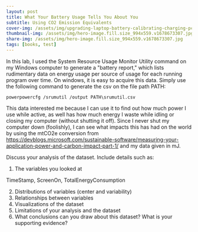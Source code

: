 ```yaml
---
layout: post
title: What Your Battery Usage Tells You About You
subtitle: Using CO2 Emission Equivalents
cover-img: /assets/img/upgrading-laptop-battery-calibrating-charging-pcexpertservice.jpg
thumbnail-img: /assets/img/hero-image.fill.size_994x559.v1678673307.jpg
share-img: /assets/img/hero-image.fill.size_994x559.v1678673307.jpg
tags: [books, test]
---
```


In this lab, I used the System Resource Usage Monitor Utility command on my Windows computer to generate a "battery report," which lists rudimentary data on energy usage per source of usage for each running program over time. On windows, it is easy to acquire this data. Simply use the following command to generate the csv on the file path PATH:
~~~
powerpowercfg /srumutil /output PATH\srumutil.csv
~~~
This data interested me because I can use it to find out how much power I use while active, as well has how much energy I waste while idling or closing my computer (without shutting it off). Since I never shut my computer down (foolishly), I can see what impacts this has had on the world by using the mtCO2e conversion from https://devblogs.microsoft.com/sustainable-software/measuring-your-application-power-and-carbon-impact-part-1/ and my data given in mJ.


Discuss your analysis of the dataset. Include details such as:
1. The variables you looked at

TimeStamp, ScreenOn, TotalEnergyConsumption

2. Distributions of variables (center and variability)
3. Relationships between variables
4. Visualizations of the dataset
5. Limitations of your analysis and the dataset
6. What conclusions can you draw about this dataset? What is your supporting evidence?
